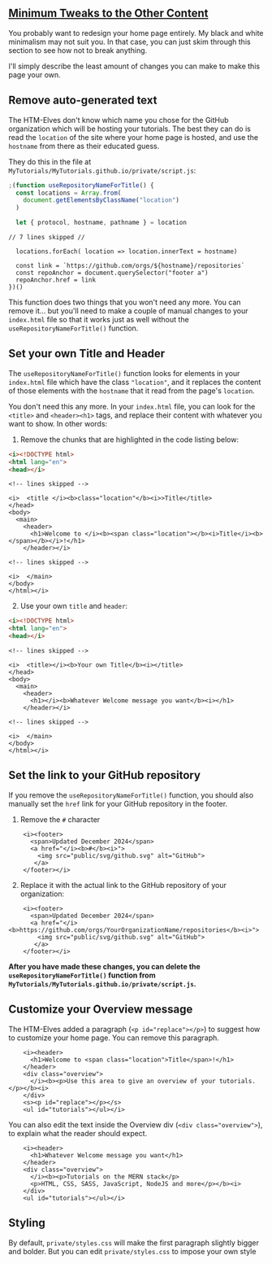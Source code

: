 <section
  id="minimum-tweaks"
  aria-labelledby="minimum-tweaks"
  data-item="Minimum Tweaks"
>
  <h2><a href="#minimum-tweaks">Minimum Tweaks to the Other Content</a></h2>

You probably want to redesign your home page entirely. My black and white minimalism may not suit you. In that case, you can just skim through this section to see how not to break anything.

I'll simply describe the least amount of changes you can make to make this page your own.

## Remove auto-generated text

The HTM-Elves don't know which name you chose for the GitHub organization which will be hosting your tutorials. The best they can do is read the `location` of the site where your home page is hosted, and use the `hostname` from there as their educated guess. 

They do this in the file at `MyTutorials/MyTutorials.github.io/private/script.js`:

```js
;(function useRepositoryNameForTitle() {
  const locations = Array.from(
    document.getElementsByClassName("location")
  )

  let { protocol, hostname, pathname } = location
```
```js-s
// 7 lines skipped //
```
```js-#17
  locations.forEach( location => location.innerText = hostname)

  const link = `https://github.com/orgs/${hostname}/repositories`
  const repoAnchor = document.querySelector("footer a")
  repoAnchor.href = link
})()
```

This function does two things that you won't need any more. You can remove it... but you'll need to make a couple of manual changes to your `index.html` file so that it works just as well without the `useRepositoryNameForTitle()` function. 

## Set your own Title and Header

The `useRepositoryNameForTitle()` function looks for elements in your `index.html` file which have the class `"location"`, and it replaces the content of those elements with the `hostname` that it read from the page's `location`.

You don't need this any more. In your `index.html` file, you can look for the `<title>` and `<header><h1>` tags, and replace their content with whatever you want to show.  In other words:

1. Remove the chunks that are highlighted in the code listing below:

```html
<i><!DOCTYPE html>
<html lang="en">
<head></i>
```
```html-s
<!-- lines skipped -->
```
```html-#11
<i>  <title </i><b>class="location"</b><i>>Title</title>
</head>
<body>
  <main>
    <header>
      <h1>Welcome to </i><b><span class="location"></b><i>Title</i><b></span></b></i>!</h1>
    </header></i>
```
```html-s
<!-- lines skipped -->
```
```html-#30
<i>  </main>
</body>
</html></i>
```

2. Use your own `title` and `header`:

```html
<i><!DOCTYPE html>
<html lang="en">
<head></i>
```
```html-s
<!-- lines skipped -->
```
```html-#11
<i>  <title></i><b>Your own Title</b><i></title>
</head>
<body>
  <main>
    <header>
      <h1></i><b>Whatever Welcome message you want</b><i></h1>
    </header></i>
```
```html-s
<!-- lines skipped -->
```
```html-#30
<i>  </main>
</body>
</html></i>
```

## Set the link to your GitHub repository

If you remove the `useRepositoryNameForTitle()` function, you should also manually set the `href` link for your GitHub repository in the footer.

1. Remove the `#` character

```html-#24
    <i><footer>
      <span>Updated December 2024</span>
      <a href="</i><b>#</b><i>">
        <img src="public/svg/github.svg" alt="GitHub">
       </a>
    </footer></i>
```
2. Replace it with the actual link to the GitHub repository of your organization:

```html-#24
    <i><footer>
      <span>Updated December 2024</span>
      <a href="</i><b>https://github.com/orgs/YourOrganizationName/repositories</b><i>">
        <img src="public/svg/github.svg" alt="GitHub">
       </a>
    </footer></i>
```

**After you have made these changes, you can delete the `useRepositoryNameForTitle()` function from `MyTutorials/MyTutorials.github.io/private/script.js`.**


## Customize your Overview message

The HTM-Elves added a paragraph (`<p id="replace"></p>`) to suggest how to customize your home page. You can remove this paragraph. 

```html-#15
    <i><header>
      <h1>Welcome to <span class="location">Title</span>!</h1>
    </header>
    <div class="overview">
      </i><b><p>Use this area to give an overview of your tutorials.</p></b><i>
    </div>
    <s><p id="replace"></p></s>
    <ul id="tutorials"></ul></i>
```

You can also edit the text inside the Overview div (`<div class="overview">`), to explain what the reader should expect.

```html-#15
    <i><header>
      <h1>Whatever Welcome message you want</h1>
    </header>
    <div class="overview">
      </i><b><p>Tutorials on the MERN stack</p>
      <p>HTML, CSS, SASS, JavaScript, NodeJS and more</p></b><i>
    </div>
    <ul id="tutorials"></ul></i>
```

## Styling

By default, `private/styles.css` will make the first paragraph slightly bigger and bolder. But you can edit `private/styles.css` to impose your own style

</details>

</section>